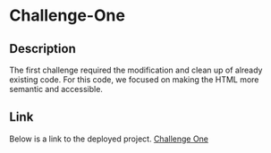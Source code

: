 # Challenge-One
## Description
The first challenge required the modification and clean up of already existing code. For this code, we focused on making the HTML more semantic and accessible. 

## Link 
Below is a link to the deployed project.
<a href="https://nrose19.github.io/challenge-one/">Challenge One</a>
